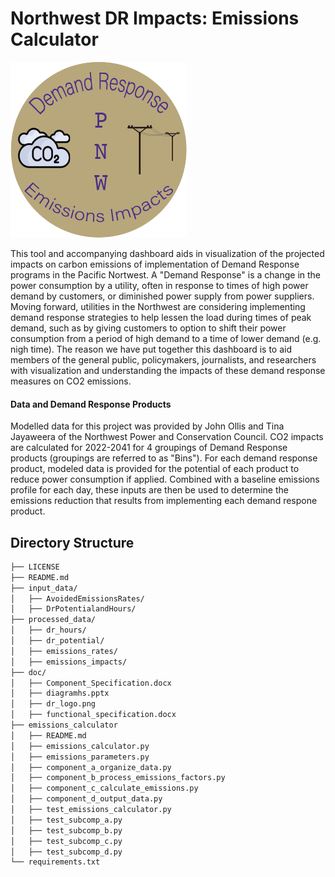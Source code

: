 # Northwest DR Impacts: Emissions Calculator

![NW DR Logo](/assets/dr_logo.png "NW DR Logo")

This tool and accompanying dashboard aids in visualization of the projected impacts on carbon emissions of implementation of Demand Response programs in the Pacific Nortwest.
A "Demand Response" is a change in the power consumption by a utility, often in response to times of high power demand by customers, or diminished power supply from power suppliers. Moving forward, utilities in the Northwest are considering implementing demand response strategies to help lessen the load during times of peak demand, such as by giving customers to option to shift their power consumption from a period of high demand to a time of lower demand (e.g. nigh time). The reason we have put together this dashboard is to aid members of the general public, policymakers, journalists, and researchers with visualization and understanding the impacts of these demand response measures on CO2 emissions.


#### Data and Demand Response Products

Modelled data for this project was provided by John Ollis and Tina Jayaweera of the Northwest Power and Conservation Council. CO2 impacts are calculated for 2022-2041 for 4 groupings of Demand Response products (groupings are referred to as "Bins"). For each demand response product, modeled data is provided for the potential of each product to reduce power consumption if applied. Combined with a baseline emissions profile for each day, these inputs are then be used to determine the emissions reduction that results from implementing each demand respone product.


## Directory Structure

```bash
├── LICENSE
├── README.md
├── input_data/
│   ├── AvoidedEmissionsRates/
│   ├── DrPotentialandHours/
├── processed_data/
│   ├── dr_hours/
│   ├── dr_potential/
│   ├── emissions_rates/
│   ├── emissions_impacts/
├── doc/
│   ├── Component_Specification.docx
│   ├── diagramhs.pptx
│   ├── dr_logo.png
│   ├── functional_specification.docx
├── emissions_calculator
│   ├── README.md
│   ├── emissions_calculator.py
│   ├── emissions_parameters.py
│   ├── component_a_organize_data.py
│   ├── component_b_process_emissions_factors.py
│   ├── component_c_calculate_emissions.py
│   ├── component_d_output_data.py
│   ├── test_emissions_calculator.py
│   ├── test_subcomp_a.py
│   ├── test_subcomp_b.py
│   ├── test_subcomp_c.py
│   ├── test_subcomp_d.py
└── requirements.txt
```



